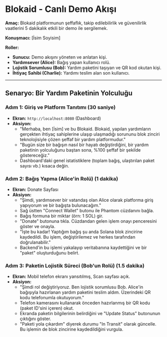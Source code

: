 # Blokaid - Canlı Demo Akışı

**Amaç:** Blokaid platformunun şeffaflık, takip edilebilirlik ve güvenilirlik vaatlerini 5 dakikalık etkili bir demo ile sergilemek.

**Konuşmacı:** [İsim Soyisim]

**Roller:**
- **Sunucu:** Demo akışını yöneten ve anlatan kişi.
- **Yardımsever (Alice):** Bağış yapan kullanıcı rolü.
- **Lojistik Sorumlusu (Bob):** Yardım paketini taşıyan ve QR kod okutan kişi.
- **İhtiyaç Sahibi (Charlie):** Yardımı teslim alan son kullanıcı.

---

## Senaryo: Bir Yardım Paketinin Yolculuğu

### Adım 1: Giriş ve Platform Tanıtımı (30 saniye)

- **Ekran:** `http://localhost:8080` (Dashboard)
- **Aksiyon:**
  - "Merhaba, ben [İsim] ve bu Blokaid. Blokaid, yapılan yardımların gerçekten ihtiyaç sahiplerine ulaşıp ulaşmadığı sorununu blok zinciri teknolojisiyle çözen şeffaf bir yardım platformudur."
  - "Bugün size bir bağışın nasıl bir hayatı değiştirdiğini, bir yardım paketinin yolculuğunu baştan sona, %100 şeffaf bir şekilde göstereceğiz."
  - Dashboard'daki genel istatistiklere (toplam bağış, ulaştırılan paket sayısı vb.) kısaca değin.

### Adım 2: Bağış Yapma (Alice'in Rolü) (1 dakika)

- **Ekran:** Donate Sayfası
- **Aksiyon:**
  - "Şimdi, yardımsever bir vatandaş olan Alice olarak platforma giriş yapıyorum ve bir bağışta bulunacağım."
  - Sağ üstten "Connect Wallet" butonu ile Phantom cüzdanını bağla.
  - Bağış formuna bir miktar (örn: 1 SOL) gir.
  - "Donate" butonuna tıkla. Cüzdandan gelen işlem onayı penceresini göster ve onayla.
  - "İşte bu kadar! Yaptığım bağış şu anda Solana blok zincirine kaydedildi. Bu işlem, değiştirilemez ve herkes tarafından doğrulanabilir."
  - Backend'in bu işlemi yakalayıp veritabanına kaydettiğini ve bir "paket" oluşturduğunu belirt.

### Adım 3: Paketin Lojistik Süreci (Bob'un Rolü) (1.5 dakika)

- **Ekran:** Mobil telefon ekranı yansıtılmış, Scan sayfası açık.
- **Aksiyon:**
  - "Şimdi rol değiştiriyoruz. Ben lojistik sorumlusu Bob. Alice'in bağışıyla hazırlanan yardım paketini teslim aldım. Üzerindeki QR kodu telefonumla okutuyorum."
  - Telefon kamerasını kullanarak önceden hazırlanmış bir QR kodu (paket ID'sini içeren) okut.
  - Ekranda paketin bilgilerinin belirdiğini ve "Update Status" butonunun çıktığını göster.
  - "Paketi yola çıkardım" diyerek durumu "In Transit" olarak güncelle. Bu işlemin de blok zincirine kaydedildiğini vurgula.
